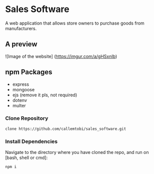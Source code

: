 # Sales Software
A web application that allows store owners to purchase goods from manufacturers.

## A preview
![Image of the website] (https://imgur.com/a/gHSxnIb)

## npm Packages
- express
- mongoose
- ejs (remove it pls, not required)
- dotenv
- multer

### Clone Repository
```
clone https://github.com/callemtobi/sales_software.git
```

### Install Dependencies
Navigate to the directory where you have cloned the repo, and run on [bash, shell or cmd]:

    npm i